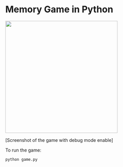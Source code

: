 # Memory Game in Python

<img src="https://github.com/user-attachments/assets/7b8d7e5d-1f75-42a9-9678-c46ebed098df" width="350">

[Screenshot of the game with debug mode enable]

To run the game:

```bash
python game.py
```
